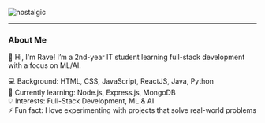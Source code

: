 ![nostalgic](https://github.com/user-attachments/assets/fa6d24e8-8b19-4d5d-945b-f50401e56cc5)


***
### About Me

👋 Hi, I'm Rave! I’m a 2nd-year IT student learning full-stack development with a focus on ML/AI.

💻 Background: HTML, CSS, JavaScript, ReactJS, Java, Python  
🌱 Currently learning: Node.js, Express.js, MongoDB  
💡 Interests: Full-Stack Development, ML & AI  
⚡ Fun fact: I love experimenting with projects that solve real-world problems


















  



